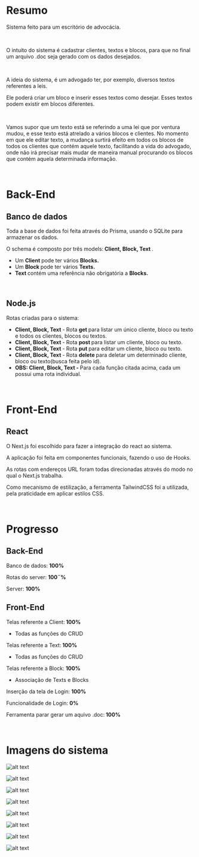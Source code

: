 <h1>Resumo</h1><p>Sistema feito para um escritório de advocácia.</p><p><br></p><p>O intuito do sistema é cadastrar clientes, textos e blocos, para que no final um arquivo .doc seja gerado com os dados desejados.&nbsp;</p><p><br></p><p>A ideia do sistema, é um advogado ter, por exemplo, diversos textos referentes a leis.</p><p>Ele poderá criar um bloco e inserir esses textos como desejar. Esses textos podem existir em blocos diferentes.</p><p><br></p><p>Vamos supor que um texto está se referindo a uma lei que por ventura mudou, e esse texto está atrelado a vários blocos e clientes. No momento em que ele editar texto, a mudança surtirá efeito em todos os blocos de todos os clientes que contém aquele texto, facilitando a vida do advogado, onde não irá precisar mais mudar de maneira manual procurando os blocos que contém aquela determinada informação.</p><p><br></p><h1>Back-End</h1><h2>Banco de dados</h2><p>Toda a base de dados foi feita através do Prisma, usando o SQLite para armazenar os dados.</p><p>O schema é composto por três models:<strong> Client, Block, Text </strong>.</p><ul><li>Um <strong>Client </strong>pode ter vários <strong>Blocks.</strong></li><li>Um <strong>Block </strong>pode ter vários <strong>Texts.</strong></li><li><strong>Text </strong>contém uma referência não obrigatória a <strong>Blocks.</strong></li></ul><p><br></p><h2>Node.js</h2><p>Rotas criadas para o sistema:</p><ul><li><strong>Client, Block, Text </strong>- Rota <strong>get </strong>para listar um único cliente, bloco ou texto e todos os clientes, blocos ou textos.</li><li><strong>Client, Block, Text </strong>- Rota <strong>post </strong>para listar um cliente, bloco ou texto.</li><li><strong>Client, Block, Text </strong>- Rota <strong>put </strong>para editar um cliente, bloco ou texto.</li><li><strong>Client, Block, Text </strong>- Rota <strong>delete </strong>para deletar um determinado cliente, bloco ou texto(busca feita pelo id).</li><li><strong>OBS: Client, Block, Text - </strong>Para cada função citada acima, cada um possui uma rota individual.</li></ul><p><br></p><h1>Front-End</h1><h2>React</h2><p>O Next.js foi escolhido para fazer a integração do react ao sistema.</p><p>A aplicação foi feita em componentes funcionais, fazendo o uso de Hooks.</p><p>As rotas com endereços URL foram todas direcionadas através do modo no qual o Next.js trabalha.</p><p>Como mecanismo de estilização, a ferramenta TailwindCSS foi a utilizada, pela praticidade em aplicar estilos CSS.</p><p><br></p><h1>Progresso</h1><h2>Back-End</h2><p>Banco de dados: <strong>100%</strong></p><p>Rotas do server: <strong>100¨%</strong></p><p>Server: <strong>100%</strong></p><h2>Front-End</h2><p>Telas referente a Client:<strong> 100%</strong></p><ul><li>Todas as funções do CRUD</li></ul><p>Telas referente a Text:<strong> 100%</strong></p><ul><li>Todas as funções do CRUD</li></ul><p>Telas referente a Block: <strong>100%</strong></p><ul><li>Associação de Texts e Blocks</li></ul><p>Inserção da tela de Login: <strong>100%</strong></p><p>Funcionalidade de Login: <strong>0%</strong></p><p>Ferramenta parar gerar um aquivo .doc:<strong> 100%</strong></p><p><br></p>
<h1>Imagens do sistema</h1>

![alt text](https://github.com/mattmascarenhas/geradoc-nextjs-crud-complete/blob/main/public/clients.png)

![alt text](https://github.com/mattmascarenhas/geradoc-nextjs-crud-complete/blob/main/public/texts.png)

![alt text](https://github.com/mattmascarenhas/geradoc-nextjs-crud-complete/blob/main/public/client-edit.png)

![alt text](https://github.com/mattmascarenhas/geradoc-nextjs-crud-complete/blob/main/public/client-modal.png)

![alt text](https://github.com/mattmascarenhas/geradoc-nextjs-crud-complete/blob/main/public/client-new.png)

![alt text](https://github.com/mattmascarenhas/geradoc-nextjs-crud-complete/blob/main/public/text-edit-1.png)

![alt text](https://github.com/mattmascarenhas/geradoc-nextjs-crud-complete/blob/main/public/text-edit-2.png)

![alt text](https://github.com/mattmascarenhas/geradoc-nextjs-crud-complete/blob/main/public/text-view.png)

